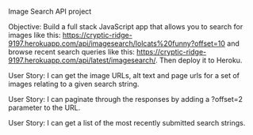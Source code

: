 Image Search API project

Objective: Build a full stack JavaScript app that allows you to search for images like this: 
https://cryptic-ridge-9197.herokuapp.com/api/imagesearch/lolcats%20funny?offset=10 
and browse recent search queries like this: 
https://cryptic-ridge-9197.herokuapp.com/api/latest/imagesearch/. Then deploy it to Heroku.


User Story: I can get the image URLs, alt text and page urls for a set of images relating to a given search string.

User Story: I can paginate through the responses by adding a ?offset=2 parameter to the URL.

User Story: I can get a list of the most recently submitted search strings.